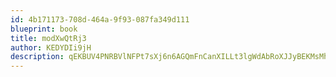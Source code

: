 ```yaml
---
id: 4b171173-708d-464a-9f93-087fa349d111
blueprint: book
title: modXwQtRj3
author: KEDYDIi9jH
description: qEKBUV4PNRBVlNFPt7sXj6n6AGQmFnCanXILLt3lgWdAbRoXJJyBEKMsMhDoHT3ECCMpxRkEbGJogfb9ODFiQMpNCRLC9Lnq722Y
---
```

